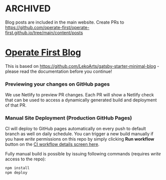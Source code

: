 # ARCHIVED

Blog posts are included in the main website.
Create PRs to https://github.com/operate-first/operate-first.github.io/tree/main/content/posts

# [Operate First Blog](https://www.operate-first.cloud/blog/)

This is based on https://github.com/LekoArts/gatsby-starter-minimal-blog - please read the documentation before you continue!

### Previewing your changes on GitHub pages

We use Netlify to preview PR changes. Each PR will show a Netlify check that can be used to access a dynamically generated build and deployment of that PR.

### Manual Site Deployment (Production GitHub Pages)

CI will deploy to GitHub pages automatically on every push to default branch as well on daily schedule. You can trigger a new build manually if you have _write_ permissions on this repo by simply clicking **Run workflow** button on the [CI workflow details screen here](https://github.com/operate-first/blog/actions/workflows/build_job.yaml).

Fully manual build is possible by issuing following commands (requires _write_ access to the repo):

```sh
npm install
npm deploy
```
